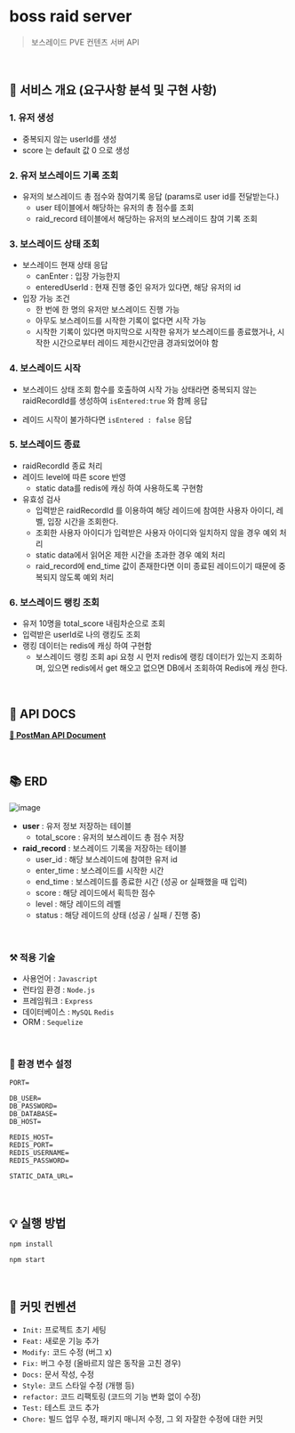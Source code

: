 # boss raid server

> 보스레이드 PVE 컨텐츠 서버 API

<br>

## 💬 서비스 개요 (요구사항 분석 및 구현 사항)

### 1. 유저 생성

- 중복되지 않는 userId를 생성
- score 는 default 값 0 으로 생성

### 2. 유저 보스레이드 기록 조회

- 유저의 보스레이드 총 점수와 참여기록 응답 (params로 user id를 전달받는다.)
  - user 테이블에서 해당하는 유저의 총 점수를 조회
  - raid_record 테이블에서 해당하는 유저의 보스레이드 참여 기록 조회

### 3. 보스레이드 상태 조회

- 보스레이드 현재 상태 응답
  - canEnter : 입장 가능한지
  - enteredUserId : 현재 진행 중인 유저가 있다면, 해당 유저의 id
- 입장 가능 조건
  - 한 번에 한 명의 유저만 보스레이드 진행 가능
  - 아무도 보스레이드를 시작한 기록이 없다면 시작 가능
  - 시작한 기록이 있다면 마지막으로 시작한 유저가 보스레이드를 종료했거나, 시작한 시간으로부터 레이드 제한시간만큼 경과되었어야 함

### 4. 보스레이드 시작

- 보스레이드 상태 조회 함수를 호출하여 시작 가능 상태라면
  중복되지 않는 raidRecordId를 생성하여 `isEntered:true` 와 함께 응답

- 레이드 시작이 불가하다면 `isEntered : false` 응답

### 5. 보스레이드 종료

- raidRecordId 종료 처리
- 레이드 level에 따른 score 반영
  - static data를 redis에 캐싱 하여 사용하도록 구현함
- 유효성 검사
  - 입력받은 raidRecordId 를 이용하여 해당 레이드에 참여한 사용자 아이디, 레벨, 입장 시간을 조회한다.
  - 조회한 사용자 아이디가 입력받은 사용자 아이디와 일치하지 않을 경우 예외 처리
  - static data에서 읽어온 제한 시간을 초과한 경우 예외 처리
  - raid_record에 end_time 값이 존재한다면 이미 종료된 레이드이기 때문에 중복되지 않도록 예외 처리

### 6. 보스레이드 랭킹 조회

- 유저 10명을 total_score 내림차순으로 조회
- 입력받은 userId로 나의 랭킹도 조회
- 랭킹 데이터는 redis에 캐싱 하여 구현함
  - 보스레이드 랭킹 조회 api 요청 시 먼저 redis에 랭킹 데이터가 있는지 조회하며, 있으면 redis에서 get 해오고 없으면 DB에서 조회하여 Redis에 캐싱 한다.

<br>

## 📃 API DOCS

**[🔗 PostMan API Document](https://documenter.getpostman.com/view/21288917/2s7Z7VKaQ7)**

<br>

## 📚 ERD

![image](https://i.imgur.com/f6bbo6B.png)

- **user** : 유저 정보 저장하는 테이블
  - total_score : 유저의 보스레이드 총 점수 저장
- **raid_record** : 보스레이드 기록을 저장하는 테이블
  - user_id : 해당 보스레이드에 참여한 유저 id
  - enter_time : 보스레이드를 시작한 시간
  - end_time : 보스레이드를 종료한 시간 (성공 or 실패했을 때 입력)
  - score : 해당 레이드에서 획득한 점수
  - level : 해당 레이드의 레벨
  - status : 해당 레이드의 상태 (성공 / 실패 / 진행 중)

<br>

### ⚒ 적용 기술

- 사용언어 : `Javascript`
- 런타임 환경 : `Node.js`
- 프레임워크 : `Express`
- 데이터베이스 : `MySQL` `Redis`
- ORM : `Sequelize`

<br>

### 🔐 환경 변수 설정

```
PORT=

DB_USER=
DB_PASSWORD=
DB_DATABASE=
DB_HOST=

REDIS_HOST=
REDIS_PORT=
REDIS_USERNAME=
REDIS_PASSWORD=

STATIC_DATA_URL=
```

<br>

## 💡 실행 방법

```
npm install
```

```
npm start
```

<br>

## 📝 커밋 컨벤션

- `Init:` 프로젝트 초기 세팅
- `Feat:` 새로운 기능 추가
- `Modify:` 코드 수정 (버그 x)
- `Fix:` 버그 수정 (올바르지 않은 동작을 고친 경우)
- `Docs:` 문서 작성, 수정
- `Style:` 코드 스타일 수정 (개행 등)
- `refactor:` 코드 리팩토링 (코드의 기능 변화 없이 수정)
- `Test:` 테스트 코드 추가
- `Chore:` 빌드 업무 수정, 패키지 매니저 수정, 그 외 자잘한 수정에 대한 커밋
